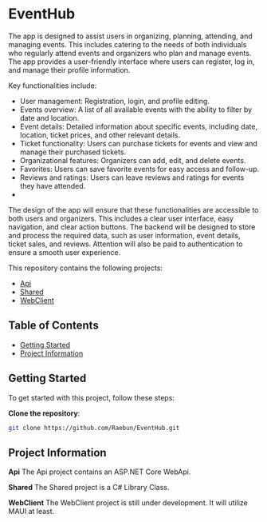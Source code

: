 # EventHub

The app is designed to assist users in organizing, planning, attending, and managing events. This includes catering to the needs of both individuals who regularly attend events and organizers who plan and manage events. The app provides a user-friendly interface where users can register, log in, and manage their profile information.

Key functionalities include:

-	User management: Registration, login, and profile editing.
-	Events overview: A list of all available events with the ability to filter by date and location.
-	Event details: Detailed information about specific events, including date, location, ticket prices, and other relevant details.
-	Ticket functionality: Users can purchase tickets for events and view and manage their purchased tickets.
-	Organizational features: Organizers can add, edit, and delete events.
-	Favorites: Users can save favorite events for easy access and follow-up.
-	Reviews and ratings: Users can leave reviews and ratings for events they have attended.
-	
The design of the app will ensure that these functionalities are accessible to both users and organizers. This includes a clear user interface, easy navigation, and clear action buttons. The backend will be designed to store and process the required data, such as user information, event details, ticket sales, and reviews. Attention will also be paid to authentication to ensure a smooth user experience.


This repository contains the following projects:

- [Api](#api)
- [Shared](#shared)
- [WebClient](#webclient)

## Table of Contents
- [Getting Started](#getting-started)
- [Project Information](#project-information)

## Getting Started

To get started with this project, follow these steps:

**Clone the repository**: 
   ```bash
   git clone https://github.com/Raebun/EventHub.git
   ```

## Project Information
**Api**
The Api project contains an ASP.NET Core WebApi.

**Shared**
The Shared project is a C# Library Class.

**WebClient**
The WebClient project is still under development. It will utilize MAUI at least.
